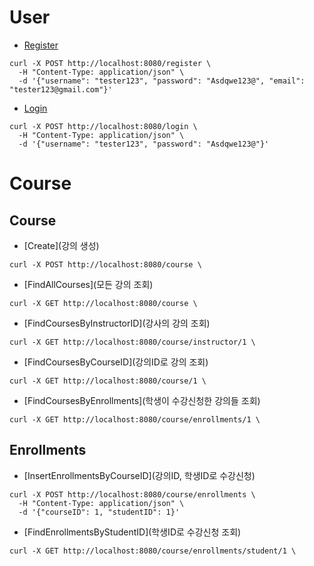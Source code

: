 # User

* [Register](회원가입)
```
curl -X POST http://localhost:8080/register \
  -H "Content-Type: application/json" \
  -d '{"username": "tester123", "password": "Asdqwe123@", "email": "tester123@gmail.com"}'
```

* [Login](로그인)
```
curl -X POST http://localhost:8080/login \
  -H "Content-Type: application/json" \
  -d '{"username": "tester123", "password": "Asdqwe123@"}'
```

# Course 

## Course
* [Create](강의 생성)
```
curl -X POST http://localhost:8080/course \
```

* [FindAllCourses](모든 강의 조회)
```
curl -X GET http://localhost:8080/course \
```

* [FindCoursesByInstructorID](강사의 강의 조회)
```
curl -X GET http://localhost:8080/course/instructor/1 \
```

* [FindCoursesByCourseID](강의ID로 강의 조회)
```
curl -X GET http://localhost:8080/course/1 \
```

* [FindCoursesByEnrollments](학생이 수강신청한 강의들 조회)
```
curl -X GET http://localhost:8080/course/enrollments/1 \
```

## Enrollments
* [InsertEnrollmentsByCourseID](강의ID, 학생ID로 수강신청)
```
curl -X POST http://localhost:8080/course/enrollments \
  -H "Content-Type: application/json" \
  -d '{"courseID": 1, "studentID": 1}'
```

* [FindEnrollmentsByStudentID](학생ID로 수강신청 조회)
```
curl -X GET http://localhost:8080/course/enrollments/student/1 \
```
